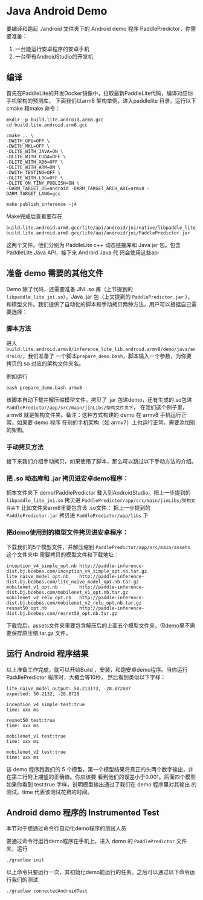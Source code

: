 # Java Android Demo

要编译和跑起 ./android 文件夹下的 Android demo 程序 PaddlePredictor，你需要准备：

1. 一台能运行安卓程序的安卓手机
2. 一台带有AndroidStudio的开发机

## 编译

首先在PaddleLite的开发Docker镜像中，拉取最新PaddleLite代码，编译对应你手机架构的预测库，
下面我们以arm8 架构举例。进入paddlelite 目录，运行以下cmake 和make 命令：

```
mkdir -p build.lite.android.arm8.gcc
cd build.lite.android.arm8.gcc

cmake .. \
-DWITH_GPU=OFF \
-DWITH_MKL=OFF \
-DLITE_WITH_JAVA=ON \
-DLITE_WITH_CUDA=OFF \
-DLITE_WITH_X86=OFF \
-DLITE_WITH_ARM=ON \
-DWITH_TESTING=OFF \
-DLITE_WITH_LOG=OFF \
-DLITE_ON_TINY_PUBLISH=ON \
-DARM_TARGET_OS=android -DARM_TARGET_ARCH_ABI=armv8 -DARM_TARGET_LANG=gcc

make publish_inference -j4
```

Make完成后查看要存在
```
build.lite.android.arm8.gcc/lite/api/android/jni/native/libpaddle_lite_jni.so
build.lite.android.arm8.gcc/lite/api/android/jni/PaddlePredictor.jar
```
这两个文件。他们分别为 PaddleLite c++ 动态链接库和 Java jar 包。包含 PaddleLite Java API，接下来 Android Java 代
码会使用这些api 

## 准备 demo 需要的其他文件

Demo 除了代码，还需要准备 JNI .so 库（上节提到的`libpaddle_lite_jni.so`），Java .jar 包（上文提到的
`PaddlePredictor.jar` ），和模型文件。我们提供了自动化的脚本和手动拷贝两种方法，用户可以根据自己需要选择：

### 脚本方法

进入 `build.lite.android.armv8/inference_lite_lib.android.armv8/demo/java/android/`，我们准备了
一个脚本`prepare_demo.bash`，脚本输入一个参数，为你要拷贝的.so 对应的架构文件夹名。

例如运行
```
bash prepare_demo.bash armv8
```
该脚本自动下载并解压缩模型文件，拷贝了 .jar 包进demo，还有生成的.so包进  `PaddlePredictor/app/src/main/jinLibs/架构文件夹下`，
在我们这个例子里，armv8 就是架构文件夹。备注：这种方式构建的 demo 在 armv8 手机运行正常。如果要 demo 程序
在别的手机架构（如 armv7）上也运行正常，需要添加别的架构。

### 手动拷贝方法

接下来我们介绍手动拷贝，如果使用了脚本，那么可以跳过以下手动方法的介绍。

### 把 .so 动态库和 .jar 拷贝进安卓demo程序：

把本文件夹下 demo/PaddlePredictor 载入到AndroidStudio。把上一步提到的`libpaddle_lite_jni.so`
拷贝进 `PaddlePredictor/app/src/main/jinLibs/架构文件夹下` 比如文件夹arm8里要包含该 .so文件：
把上一步提到的 `PaddlePredictor.jar` 拷贝进 `PaddlePredictor/app/libs` 下

### 把demo使用到的模型文件拷贝进安卓程序：

下载我们的5个模型文件，并解压缩到 `PaddlePredictor/app/src/main/assets` 这个文件夹中
需要拷贝的模型文件和下载地址：

    inception_v4_simple_opt.nb http://paddle-inference-dist.bj.bcebos.com/inception_v4_simple_opt.nb.tar.gz
    lite_naive_model_opt.nb    http://paddle-inference-dist.bj.bcebos.com/lite_naive_model_opt.nb.tar.gz
    mobilenet_v1_opt.nb        http://paddle-inference-dist.bj.bcebos.com/mobilenet_v1_opt.nb.tar.gz
    mobilenet_v2_relu_opt.nb   http://paddle-inference-dist.bj.bcebos.com/mobilenet_v2_relu_opt.nb.tar.gz
    resnet50_opt.nb            http://paddle-inference-dist.bj.bcebos.com/resnet50_opt.nb.tar.gz

下载完后，assets文件夹里要包含解压后的上面五个模型文件夹，但demo里不需要保存原压缩.tar.gz 文件。

## 运行 Android 程序结果

以上准备工作完成，就可以开始Build ，安装，和跑安卓demo程序。当你运行PaddlePredictor 程序时，大概会等10秒，
然后看到类似以下字样：

    lite_naive_model output: 50.213173, -28.872887
    expected: 50.2132, -28.8729

    inception_v4_simple test:true
    time: xxx ms

    resnet50 test:true
    time: xxx ms

    mobilenet_v1 test:true
    time: xxx ms

    mobilenet_v2 test:true
    time: xxx ms

该 demo 程序跑我们的 5 个模型，第一个模型结果将真正的头两个数字输出，并在第二行附上期望的正确值。你应该要
看到他们的误差小于0.001。后面四个模型如果你看到 test:true 字样，说明模型输出通过了我们在 demo 程序里对其输出
的测试。time 代表该测试花费的时间。 

## Android demo 程序的 Instrumented Test 

本节对于想通过命令行自动化demo程序的测试人员

要通过命令行运行demo程序在手机上，进入 demo 的 `PaddlePredictor` 文件夹，运行
```
./gradlew init
```
以上命令只要运行一次，其初始化demo能运行的任务。之后可以通过以下命令运行我们的测试
```
./gradlew connectedAndroidTest
```
